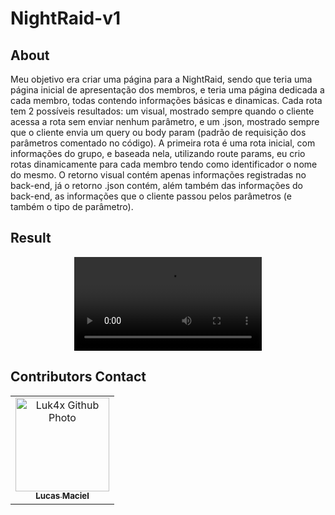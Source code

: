 # NightRaid-v1

## About

Meu objetivo era criar uma página para a NightRaid, sendo que teria uma página inicial de apresentação dos membros, e teria uma página dedicada a cada membro, todas contendo informações básicas e dinamicas. Cada rota tem 2 possíveis resultados: um visual, mostrado sempre quando o cliente acessa a rota sem enviar nenhum parâmetro, e um .json, mostrado sempre que o cliente envia um query ou body param (padrão de requisição dos parâmetros comentado no código).
A primeira rota é uma rota inicial, com informações do grupo, e baseada nela, utilizando route params, eu crio rotas dinamicamente para cada membro tendo como identificador o nome do mesmo.
O retorno visual contém apenas informações registradas no back-end, já o retorno .json contém, além também das informações do back-end, as informações que o cliente passou pelos parâmetros (e também o tipo de parâmetro).

## Result

<p align="center">
  <video src="https://user-images.githubusercontent.com/86276393/163866285-1b695498-8fc5-4d8a-a99a-160ac3599c70.mp4">
</p>

## Contributors Contact
  
<table>
  <tr>
    <td align="center">
      <a href="https://www.linkedin.com/in/lucasmacielf/">
        <img src="https://avatars.githubusercontent.com/Luk4x" width="150px;" alt="Luk4x Github Photo"/><br>
        <sub>
          <b>Lucas Maciel</b>
        </sub>
      </a>
    </td>
  </tr>
</table>
